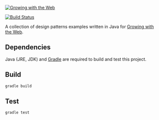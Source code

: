 [![Growing with the Web](http://www.growingwiththeweb.com/images/site/logo.png)][1]

[![Build Status](http://img.shields.io/travis/GrowingWithTheWeb/java-design-patterns.svg?style=flat)](http://travis-ci.org/GrowingWithTheWeb/java-design-patterns)

A collection of design patterns examples written in Java for [Growing with the Web][1].



## Dependencies

Java (JRE, JDK) and [Gradle](https://gradle.org/) are required to build and test this project.



## Build

```bash
gradle build
```



## Test

```bash
gradle test
```



[1]: http://www.growingwiththeweb.com
